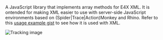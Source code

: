 A JavaScript library that implements array methods for E4X XML. It is ontended for making XML easier to use with server-side JavaScript environments based on (Spider|Trace|Action)Monkey and Rhino. Refer to this [usage example gist][1] to see how it is used with XML.


![Tracking image](//in.getclicky.com/212712ns.gif)


  [1]: http://gist.github.com/150893
